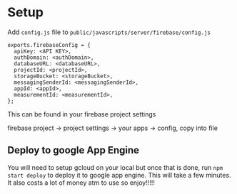 # Setup

Add `config.js` file to `public/javascripts/server/firebase/config.js`

```
exports.firebaseConfig = {
  apiKey: <API KEY>,
  authDomain: <authDomain>,
  databaseURL: <databaseURL>,
  projectId: <projectId>,
  storageBucket: <storageBucket>,
  messagingSenderId: <messagingSenderId>,
  appId: <appId>,
  measurementId: <measurementId>,
};
```

This can be found in your firebase project settings

firebase project -> project settings -> your apps -> config, copy into file


## Deploy to google App Engine
You will need to setup gcloud on your local but once that is done, run `npm start deploy` to deploy it to google app engine. This will take a few minutes. It also costs a lot of money atm to use so enjoy!!!!!